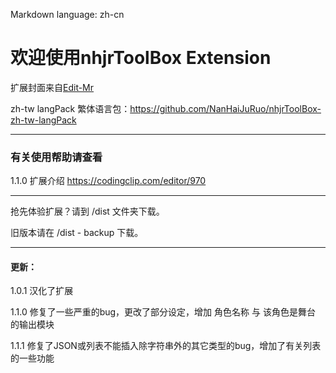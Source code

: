 Markdown language: zh-cn

# 欢迎使用nhjrToolBox Extension
扩展封面来自[Edit-Mr](https://github.com/Edit-Mr)

zh-tw langPack 繁体语言包：https://github.com/NanHaiJuRuo/nhjrToolBox-zh-tw-langPack 

***
### 有关使用帮助请查看

1.1.0 扩展介绍 https://codingclip.com/editor/970

***
抢先体验扩展？请到 /dist 文件夹下载。

旧版本请在 /dist - backup 下载。

***
#### 更新：

1.0.1 汉化了扩展

1.1.0 修复了一些严重的bug，更改了部分设定，增加 角色名称 与 该角色是舞台 的输出模块

1.1.1 修复了JSON或列表不能插入除字符串外的其它类型的bug，增加了有关列表的一些功能